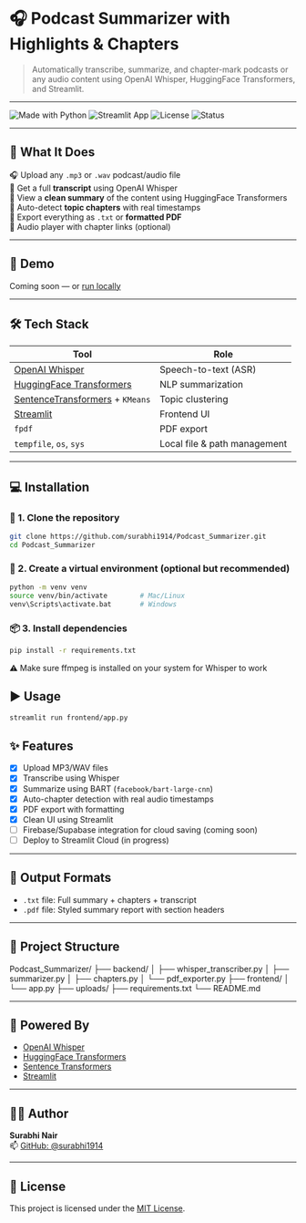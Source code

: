 # 🎧 Podcast Summarizer with Highlights & Chapters

> Automatically transcribe, summarize, and chapter-mark podcasts or any audio content using OpenAI Whisper, HuggingFace Transformers, and Streamlit.

---

![Made with Python](https://img.shields.io/badge/Made%20with-Python-blue)
![Streamlit App](https://img.shields.io/badge/Built%20with-Streamlit-orange)
![License](https://img.shields.io/github/license/surabhi1914/Podcast_Summarizer)
![Status](https://img.shields.io/badge/Status-In%20Progress-yellow)

---

## 🧠 What It Does

🎧 Upload any `.mp3` or `.wav` podcast/audio file  
📝 Get a full **transcript** using OpenAI Whisper  
🧠 View a **clean summary** of the content using HuggingFace Transformers  
📌 Auto-detect **topic chapters** with real timestamps  
📄 Export everything as `.txt` or **formatted PDF**  
🎵 Audio player with chapter links (optional)

---

## 🚀 Demo

Coming soon — or [run locally](#-installation)

---

## 🛠️ Tech Stack

| Tool | Role |
|------|------|
| [OpenAI Whisper](https://github.com/openai/whisper) | Speech-to-text (ASR) |
| [HuggingFace Transformers](https://huggingface.co/transformers/) | NLP summarization |
| [SentenceTransformers](https://www.sbert.net/) + `KMeans` | Topic clustering |
| [Streamlit](https://streamlit.io/) | Frontend UI |
| `fpdf` | PDF export |
| `tempfile`, `os`, `sys` | Local file & path management |

---

## 💻 Installation

### 🔧 1. Clone the repository

```bash
git clone https://github.com/surabhi1914/Podcast_Summarizer.git
cd Podcast_Summarizer
```

### 🐍 2. Create a virtual environment (optional but recommended)
```bash
python -m venv venv
source venv/bin/activate        # Mac/Linux
venv\Scripts\activate.bat       # Windows
```

### 📦 3. Install dependencies
```bash
pip install -r requirements.txt
```
⚠️ Make sure ffmpeg is installed on your system for Whisper to work

## ▶️ Usage

```bash
streamlit run frontend/app.py

```

## ✨ Features

- [x] Upload MP3/WAV files  
- [x] Transcribe using Whisper  
- [x] Summarize using BART (`facebook/bart-large-cnn`)  
- [x] Auto-chapter detection with real audio timestamps  
- [x] PDF export with formatting  
- [x] Clean UI using Streamlit  
- [ ] Firebase/Supabase integration for cloud saving (coming soon)  
- [ ] Deploy to Streamlit Cloud (in progress)

---

## 📄 Output Formats

- `.txt` file: Full summary + chapters + transcript  
- `.pdf` file: Styled summary report with section headers  

---

## 📁 Project Structure

Podcast_Summarizer/
├── backend/
│ ├── whisper_transcriber.py
│ ├── summarizer.py
│ ├── chapters.py
│ └── pdf_exporter.py
├── frontend/
│ └── app.py
├── uploads/
├── requirements.txt
└── README.md


---

## 🤖 Powered By

- [OpenAI Whisper](https://openai.com/research/whisper)
- [HuggingFace Transformers](https://huggingface.co/models)
- [Sentence Transformers](https://www.sbert.net/)
- [Streamlit](https://streamlit.io/)

---

## 🧑‍💻 Author

**Surabhi Nair**  
📫 [GitHub: @surabhi1914](https://github.com/surabhi1914)

---

## 📄 License

This project is licensed under the [MIT License](LICENSE).




